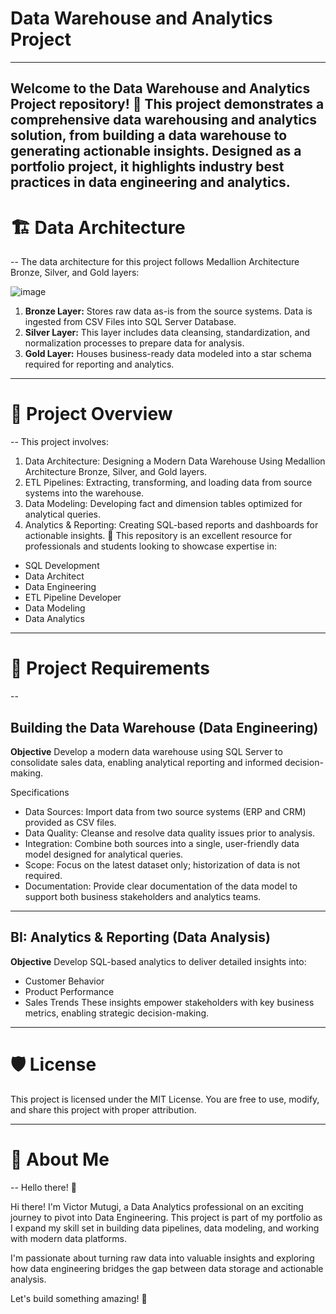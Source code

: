 # Data Warehouse and Analytics Project
---
Welcome to the Data Warehouse and Analytics Project repository! 🚀
This project demonstrates a comprehensive data warehousing and analytics solution, from building a data warehouse to generating actionable insights. 
Designed as a portfolio project, it highlights industry best practices in data engineering and analytics.
---

# 🏗️ Data Architecture
--
The data architecture for this project follows Medallion Architecture Bronze, Silver, and Gold layers:

![image](https://github.com/user-attachments/assets/964e44d6-834f-4e4a-be9a-4cbc7df64bdb)

1. **Bronze Layer:** Stores raw data as-is from the source systems. Data is ingested from CSV Files into SQL Server Database.
2. **Silver Layer:** This layer includes data cleansing, standardization, and normalization processes to prepare data for analysis.
3. **Gold Layer:** Houses business-ready data modeled into a star schema required for reporting and analytics.

---
# 📖 Project Overview
--
This project involves:

1. Data Architecture: Designing a Modern Data Warehouse Using Medallion Architecture Bronze, Silver, and Gold layers.
2. ETL Pipelines: Extracting, transforming, and loading data from source systems into the warehouse.
3. Data Modeling: Developing fact and dimension tables optimized for analytical queries.
4. Analytics & Reporting: Creating SQL-based reports and dashboards for actionable insights.
🎯 This repository is an excellent resource for professionals and students looking to showcase expertise in:

- SQL Development
- Data Architect
- Data Engineering
- ETL Pipeline Developer
- Data Modeling
- Data Analytics

---
# 🚀 Project Requirements
--
## Building the Data Warehouse (Data Engineering)
**Objective**
Develop a modern data warehouse using SQL Server to consolidate sales data, enabling analytical reporting and informed decision-making.

Specifications
- Data Sources: Import data from two source systems (ERP and CRM) provided as CSV files.
- Data Quality: Cleanse and resolve data quality issues prior to analysis.
- Integration: Combine both sources into a single, user-friendly data model designed for analytical queries.
- Scope: Focus on the latest dataset only; historization of data is not required.
- Documentation: Provide clear documentation of the data model to support both business stakeholders and analytics teams.

---

## BI: Analytics & Reporting (Data Analysis)
**Objective**
Develop SQL-based analytics to deliver detailed insights into:

- Customer Behavior
- Product Performance
- Sales Trends
These insights empower stakeholders with key business metrics, enabling strategic decision-making.


---
# 🛡️ License
This project is licensed under the MIT License. You are free to use, modify, and share this project with proper attribution.

---
# 🌟 About Me
--
Hello there! 👋

Hi there! I'm Victor Mutugi, a Data Analytics professional on an exciting journey to pivot into Data Engineering. 
This project is part of my portfolio as I expand my skill set in building data pipelines, data modeling, and working with modern data platforms.

I'm passionate about turning raw data into valuable insights and exploring how data engineering bridges the gap between data storage and actionable analysis.

Let's build something amazing! 🚀
